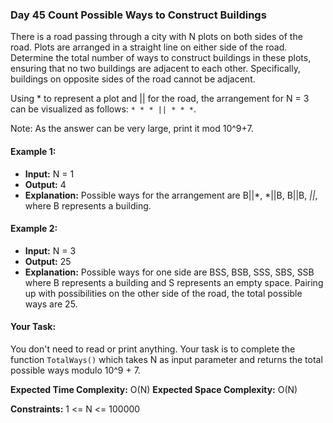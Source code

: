 ### Day 45 **Count Possible Ways to Construct Buildings**

There is a road passing through a city with N plots on both sides of the road. Plots are arranged in a straight line on either side of the road. Determine the total number of ways to construct buildings in these plots, ensuring that no two buildings are adjacent to each other. Specifically, buildings on opposite sides of the road cannot be adjacent.

Using * to represent a plot and || for the road, the arrangement for N = 3 can be visualized as follows: `* * * || * * *`.

Note: As the answer can be very large, print it mod 10^9+7.

#### Example 1:

- **Input:** N = 1
- **Output:** 4
- **Explanation:** Possible ways for the arrangement are B||*, *||B, B||B, *||*, where B represents a building.

#### Example 2:

- **Input:** N = 3
- **Output:** 25
- **Explanation:** Possible ways for one side are BSS, BSB, SSS, SBS, SSB where B represents a building and S represents an empty space. Pairing up with possibilities on the other side of the road, the total possible ways are 25.

#### Your Task:
You don't need to read or print anything. Your task is to complete the function `TotalWays()` which takes N as input parameter and returns the total possible ways modulo 10^9 + 7.

**Expected Time Complexity:** O(N)
**Expected Space Complexity:** O(N)

**Constraints:**
1 <= N <= 100000
